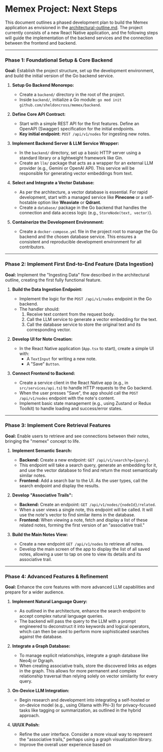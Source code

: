 # Memex Project: Next Steps

This document outlines a phased development plan to build the Memex application as envisioned in the [architectural-outline.md](architectural-outline.md). The project currently consists of a new React Native application, and the following steps will guide the implementation of the backend services and the connection between the frontend and backend.

---

### **Phase 1: Foundational Setup & Core Backend**

**Goal:** Establish the project structure, set up the development environment, and build the initial version of the Go backend service.

1.  **Setup Go Backend Monorepo:**
    - Create a `backend/` directory in the root of the project.
    - Inside `backend/`, initialize a Go module: `go mod init github.com/sheldoncross/memex/backend`.

2.  **Define Core API Contract:**
    - Start with a simple REST API for the first features. Define an OpenAPI (Swagger) specification for the initial endpoints.
    - **Key initial endpoint:** `POST /api/v1/nodes` for ingesting new notes.

3.  **Implement Backend Server & LLM Service Wrapper:**
    - In the `backend/` directory, set up a basic HTTP server using a standard library or a lightweight framework like Gin.
    - Create an `llm/` package that acts as a wrapper for an external LLM provider (e.g., Gemini or OpenAI API). This service will be responsible for generating vector embeddings from text.

4.  **Select and Integrate a Vector Database:**
    - As per the architecture, a vector database is essential. For rapid development, start with a managed service like **Pinecone** or a self-hostable option like **Weaviate** or **Qdrant**.
    - Create a `database/` package in the Go backend that handles the connection and data access logic (e.g., `StoreNode(text, vector)`).

5.  **Containerize the Development Environment:**
    - Create a `docker-compose.yml` file in the project root to manage the Go backend and the chosen database service. This ensures a consistent and reproducible development environment for all contributors.

---

### **Phase 2: Implement First End-to-End Feature (Data Ingestion)**

**Goal:** Implement the "Ingesting Data" flow described in the architectural outline, creating the first fully functional feature.

1.  **Build the Data Ingestion Endpoint:**
    - Implement the logic for the `POST /api/v1/nodes` endpoint in the Go backend.
    - The handler should:
      1.  Receive text content from the request body.
      2.  Call the LLM service to generate a vector embedding for the text.
      3.  Call the database service to store the original text and its corresponding vector.

2.  **Develop UI for Note Creation:**
    - In the React Native application (`App.tsx` to start), create a simple UI with:
      - A `TextInput` for writing a new note.
      - A "Save" `Button`.

3.  **Connect Frontend to Backend:**
    - Create a service client in the React Native app (e.g., in `src/services/api.ts`) to handle HTTP requests to the Go backend.
    - When the user presses "Save", the app should call the `POST /api/v1/nodes` endpoint with the note's content.
    - Implement basic state management (e.g., using Zustand or Redux Toolkit) to handle loading and success/error states.

---

### **Phase 3: Implement Core Retrieval Features**

**Goal:** Enable users to retrieve and see connections between their notes, bringing the "memex" concept to life.

1.  **Implement Semantic Search:**
    - **Backend:** Create a new endpoint: `GET /api/v1/search?q={query}`.
    - This endpoint will take a search query, generate an embedding for it, and use the vector database to find and return the most semantically similar notes.
    - **Frontend:** Add a search bar to the UI. As the user types, call the search endpoint and display the results.

2.  **Develop "Associative Trails":**
    - **Backend:** Create an endpoint: `GET /api/v1/nodes/{nodeId}/related`.
    - When a user views a single note, this endpoint will be called. It will use the note's vector to find similar items in the database.
    - **Frontend:** When viewing a note, fetch and display a list of these related notes, forming the first version of an "associative trail."

3.  **Build the Main Notes View:**
    - Create a new endpoint `GET /api/v1/nodes` to retrieve all notes.
    - Develop the main screen of the app to display the list of all saved notes, allowing a user to tap on one to view its details and its associative trail.

---

### **Phase 4: Advanced Features & Refinement**

**Goal:** Enhance the core features with more advanced LLM capabilities and prepare for a wider audience.

1.  **Implement Natural Language Query:**
    - As outlined in the architecture, enhance the search endpoint to accept complex natural language queries.
    - The backend will pass the query to the LLM with a prompt engineered to deconstruct it into keywords and logical operators, which can then be used to perform more sophisticated searches against the database.

2.  **Integrate a Graph Database:**
    - To manage explicit relationships, integrate a graph database like Neo4j or Dgraph.
    - When creating associative trails, store the discovered links as edges in the graph. This allows for more permanent and complex relationship traversal than relying solely on vector similarity for every query.

3.  **On-Device LLM Integration:**
    - Begin research and development into integrating a self-hosted or on-device model (e.g., using Ollama with Phi-3) for privacy-focused tasks like tagging or summarization, as outlined in the hybrid approach.

4.  **UI/UX Polish:**
    - Refine the user interface. Consider a more visual way to represent the "associative trails," perhaps using a graph visualization library.
    - Improve the overall user experience based on

